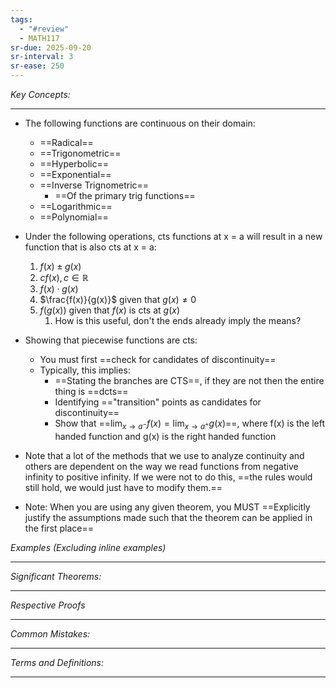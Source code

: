 ```yaml
---
tags:
  - "#review"
  - MATH117
sr-due: 2025-09-20
sr-interval: 3
sr-ease: 250
---
```

*Key Concepts:*
___

- The following functions are continuous on their domain:
	- ==Radical==
	- ==Trigonometric==
	- ==Hyperbolic==
	- ==Exponential==
	- ==Inverse Trignometric==
		- ==Of the primary trig functions==
	- ==Logarithmic==
	- ==Polynomial== <!--SR:!2000-01-01,1,250!2000-01-01,1,250!2000-01-01,1,250!2000-01-01,1,250!2000-01-01,1,250!2000-01-01,1,250!2025-10-20,1,230!2000-01-01,1,250-->

- Under the following operations, cts functions at x = a will result in a new function that is also cts at x = a:
	1. $f(x) \pm g(x)$
	2. $cf(x), c\in \mathbb{R}$
	3. $f(x) \cdot g(x)$
	4. $\frac{f(x)}{g(x)}$ given that $g(x) \ne 0$
	5. $f(g(x))$ given that $f(x)$ is cts at $g(x)$
		1. How is this useful, don't the ends already imply the means?

- Showing that piecewise functions are cts:
	- You must first ==check for candidates of discontinuity==
	- Typically, this implies:
		- ==Stating the branches are CTS==, if they are not then the entire thing is ==dcts==
		- Identifying =="transition" points as candidates for discontinuity==
		- Show that ==$\displaystyle \lim_{x\to a^-}f(x) = \lim_{x\to a^+}g(x)$==, where f(x) is the left handed function and g(x) is the right handed function <!--SR:!2025-10-20,1,230!2000-01-01,1,250!2000-01-01,1,250!2000-01-01,1,250!2000-01-01,1,250-->

- Note that a lot of the methods that we use to analyze continuity and others are dependent on the way we read functions from negative infinity to positive infinity. If we were not to do this, ==the rules would still hold, we would just have to modify them.== <!--SR:!2025-10-22,3,250-->

- Note: When you are using any given theorem, you MUST ==Explicitly justify the assumptions made such that the theorem can be applied in the first place==

*Examples (Excluding inline examples)* 
___

*Significant Theorems:*
___

*Respective Proofs*
___

*Common Mistakes:*
___

*Terms and Definitions:*
___

